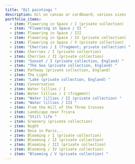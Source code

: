 ```yaml
---
title: "Oil paintings "
description: Oil on canvas or cardboard, various sizes
portfolio_items:
  - item: Flowering in Space / I (private collection)
  - item: "Flowering in Space / II "
  - item: Flowering in Space / III
  - item: Flowering in Space / IV (private collection)
  - item: Flowering in Space / V (private collection)
  - item: "Cherries / I (fragment; private collection) "
  - item: Cherries / I (private collection)
  - item: Cherries / II (private collection)
  - item: "Sunset / I (private collection, England) "
  - item: "The Sea (private collection, England) "
  - item: Pathway (private collection, England)
  - item: The Light
  - item: "Lake (private collection, England) "
  - item: Conversation
  - item: Water lillies / I
  - item: Water lillies / I (fragment)
  - item: "Water lillies / II (private collection) "
  - item: "Water lillies / III "
  - item: From the Hill of the Three Crosses
  - item: Landscape near Triora
  - item: "Still life "
  - item: Greenery (private collection)
  - item: Night
  - item: Once in Paris...
  - item: Blooming / I (private collection)
  - item: Blooming / II (private collection)
  - item: Blooming / III (private collection)
  - item: Blooming / IV (private collection)
  - item: "Blooming / V (private collection) "
---
```

